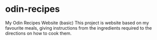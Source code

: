# odin-recipes
My Odin Recipes Website (basic)
This project is website based on my favourite meals, giving instructions from the ingredients required to the directions on how to cook them.
